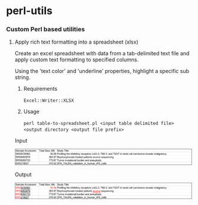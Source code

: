 # perl-utils

### Custom Perl based utilities

1.  Apply rich text formatting into a spreadsheet (xlsx)

    Create an excel spreadsheet with data from a tab-delimited text file and apply custom text formatting to specified columns.

    Using the 'text color' and 'underline' properties, highlight a specific sub string.

    1.  Requirements

        `Excel::Writer::XLSX`

    2.  Usage

        `perl table-to-spreadsheet.pl <input table delimited file> <output directory <output file prefix>`

    Input

    ![](images/paste-A103BA26.png)

    Output

    ![](images/paste-FEC961A6.png)
